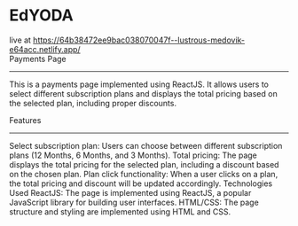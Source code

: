 # EdYODA
live at https://64b38472ee9bac038070047f--lustrous-medovik-e64acc.netlify.app/
<br>
Payments Page
<hr>
This is a payments page implemented using ReactJS. It allows users to select different subscription plans and displays the total pricing based on the selected plan, including proper discounts.

Features
<hr>
Select subscription plan: Users can choose between different subscription plans (12 Months, 6 Months, and 3 Months).
Total pricing: The page displays the total pricing for the selected plan, including a discount based on the chosen plan.
Plan click functionality: When a user clicks on a plan, the total pricing and discount will be updated accordingly.
Technologies Used
ReactJS: The page is implemented using ReactJS, a popular JavaScript library for building user interfaces.
HTML/CSS: The page structure and styling are implemented using HTML and CSS.
